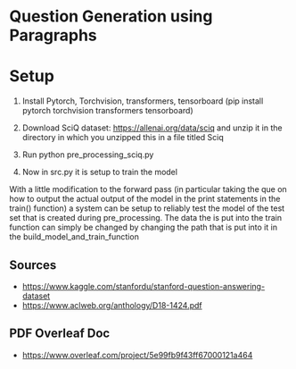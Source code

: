 # Question Generation using Paragraphs
<h1>Setup</h1>

1) Install Pytorch, Torchvision, transformers, tensorboard
(pip install pytorch torchvision transformers tensorboard) 

2) Download SciQ dataset: https://allenai.org/data/sciq and unzip it in the directory in which you unzipped
this in a file titled Sciq

3) Run python pre_processing_sciq.py

4) Now in src.py it is setup to train the model

With a little modification to the forward pass (in particular taking the que on how to 
output the actual output of the model in the print statements in the train() function) a 
system can be setup to reliably test the model of the test set that is created during pre_processing. The 
data the is put into the train function can simply be changed by changing the path that is put into it in the 
build_model_and_train_function

## Sources
- https://www.kaggle.com/stanfordu/stanford-question-answering-dataset
- https://www.aclweb.org/anthology/D18-1424.pdf

## PDF Overleaf Doc
- https://www.overleaf.com/project/5e99fb9f43ff67000121a464
